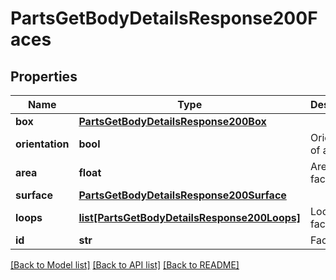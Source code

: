# PartsGetBodyDetailsResponse200Faces

## Properties
Name | Type | Description | Notes
------------ | ------------- | ------------- | -------------
**box** | [**PartsGetBodyDetailsResponse200Box**](PartsGetBodyDetailsResponse200Box.md) |  | [optional] 
**orientation** | **bool** | Orientation of a face | [optional] 
**area** | **float** | Area of a face | [optional] 
**surface** | [**PartsGetBodyDetailsResponse200Surface**](PartsGetBodyDetailsResponse200Surface.md) |  | [optional] 
**loops** | [**list[PartsGetBodyDetailsResponse200Loops]**](PartsGetBodyDetailsResponse200Loops.md) | Loops of a face | [optional] 
**id** | **str** | Face ID | [optional] 

[[Back to Model list]](../README.md#documentation-for-models) [[Back to API list]](../README.md#documentation-for-api-endpoints) [[Back to README]](../README.md)


